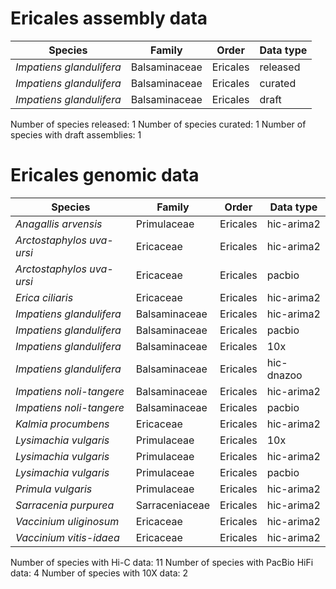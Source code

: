 # Ericales assembly data

| Species | Family | Order | Data type |
| -- | --- | --- | --- |
| *Impatiens glandulifera* | Balsaminaceae | Ericales | released |
| *Impatiens glandulifera* | Balsaminaceae | Ericales | curated |
| *Impatiens glandulifera* | Balsaminaceae | Ericales | draft |

Number of species released: 1
Number of species curated: 1
Number of species with draft assemblies: 1

# Ericales genomic data

| Species | Family | Order | Data type |
| -- | --- | --- | --- |
| *Anagallis arvensis* | Primulaceae | Ericales | hic-arima2 |
| *Arctostaphylos uva-ursi* | Ericaceae | Ericales | hic-arima2 |
| *Arctostaphylos uva-ursi* | Ericaceae | Ericales | pacbio |
| *Erica ciliaris* | Ericaceae | Ericales | hic-arima2 |
| *Impatiens glandulifera* | Balsaminaceae | Ericales | hic-arima2 |
| *Impatiens glandulifera* | Balsaminaceae | Ericales | pacbio |
| *Impatiens glandulifera* | Balsaminaceae | Ericales | 10x |
| *Impatiens glandulifera* | Balsaminaceae | Ericales | hic-dnazoo |
| *Impatiens noli-tangere* | Balsaminaceae | Ericales | hic-arima2 |
| *Impatiens noli-tangere* | Balsaminaceae | Ericales | pacbio |
| *Kalmia procumbens* | Ericaceae | Ericales | hic-arima2 |
| *Lysimachia vulgaris* | Primulaceae | Ericales | 10x |
| *Lysimachia vulgaris* | Primulaceae | Ericales | hic-arima2 |
| *Lysimachia vulgaris* | Primulaceae | Ericales | pacbio |
| *Primula vulgaris* | Primulaceae | Ericales | hic-arima2 |
| *Sarracenia purpurea* | Sarraceniaceae | Ericales | hic-arima2 |
| *Vaccinium uliginosum* | Ericaceae | Ericales | hic-arima2 |
| *Vaccinium vitis-idaea* | Ericaceae | Ericales | hic-arima2 |

Number of species with Hi-C data: 11
Number of species with PacBio HiFi data: 4
Number of species with 10X data: 2
